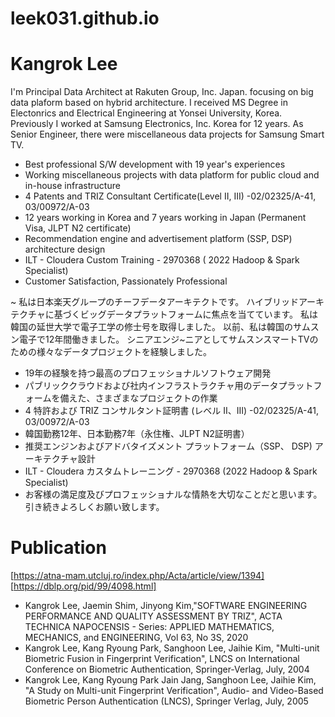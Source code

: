 # leek031.github.io
# Kangrok Lee

I'm Principal Data Architect at Rakuten Group, Inc. Japan. focusing on big data plaform based on hybrid architecture. 
I received MS Degree in Electonrics and Electrical Engineering at Yonsei University, Korea. Previously I worked at Samsung Electronics, Inc. Korea for 12 years. As Senior Engineer, there were miscellaneous data projects for Samsung Smart TV. 

- Best professional S/W development with 19 year's experiences
- Working miscellaneous projects with data platform for public cloud and in-house infrastructure
- 4 Patents and TRIZ Consultant Certificate(Level II, III) -02/02325/A-41, 03/00972/A-03
- 12 years working in Korea and 7 years working in Japan (Permanent Visa, JLPT N2 certificate)                                
- Recommendation engine and advertisement platform (SSP, DSP) architecture design
- ILT - Cloudera Custom Training - 2970368 ( 2022 Hadoop & Spark Specialist)
- Customer Satisfaction, Passionately Professional

~ 私は日本楽天グループのチーフデータアーキテクトです。 ハイブリッドアーキテクチャに基づくビッグデータプラットフォームに焦点を当てています。 私は韓国の延世大学で電子工学の修士号を取得しました。 以前、私は韓国のサムスン電子で12年間働きました。 シニアエンジ~ニアとしてサムスンスマートTVのための様々なデータプロジェクトを経験しました。

- 19年の経験を持つ最高のプロフェッショナルソフトウェア開発
- パブリッククラウドおよび社内インフラストラクチャ用のデータプラットフォームを備えた、さまざまなプロジェクトの作業
- 4 特許および TRIZ コンサルタント証明書 (レベル II、III) -02/02325/A-41, 03/00972/A-03
- 韓国勤務12年、日本勤務7年（永住権、JLPT N2証明書）
- 推奨エンジンおよびアドバタイズメント プラットフォーム（SSP、 DSP) アーキテクチャ設計
- ILT - Cloudera カスタムトレーニング - 2970368 (2022 Hadoop & Spark Specialist)
- お客様の満足度及びプロフェッショナルな情熱を大切なことだと思います。引き続きよろしくお願い致します。


# Publication
[https://atna-mam.utcluj.ro/index.php/Acta/article/view/1394]
[https://dblp.org/pid/99/4098.html]
- Kangrok Lee, Jaemin Shim, Jinyong Kim,"SOFTWARE ENGINEERING PERFORMANCE AND QUALITY ASSESSMENT BY TRIZ", ACTA TECHNICA NAPOCENSIS - Series: APPLIED MATHEMATICS, MECHANICS, and ENGINEERING, Vol 63, No 3S, 2020
- Kangrok Lee, Kang Ryoung Park, Sanghoon Lee, Jaihie Kim, "Multi-unit Biometric Fusion in Fingerprint Verification", LNCS on International Conference on Biometric Authentication, Springer-Verlag, July, 2004
- Kangrok Lee, Kang Ryoung Park Jain Jang, Sanghoon Lee, Jaihie Kim, "A Study on Multi-unit Fingerprint Verification", Audio- and Video-Based Biometric Person Authentication (LNCS), Springer Verlag, July, 2005

